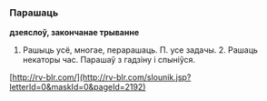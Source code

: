 ### Парашаць
**дзеяслоў, закончанае трыванне**

1. Рашыць усё, многае, перарашаць. П. усе задачы. 2. Рашаць некаторы час. Парашаў з гадзіну і спыніўся.

<a rel="author">[http://rv-blr.com/](http://rv-blr.com/slounik.jsp?letterId=0&maskId=0&pageId=2192)</a>
